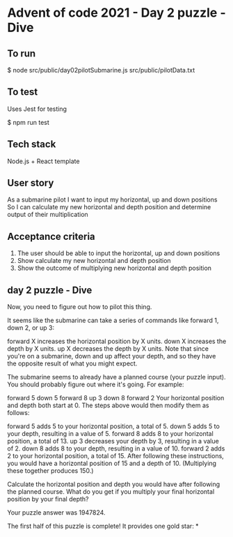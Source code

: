 # Advent of code 2021 - Day 2 puzzle - Dive

## To run

$ node src/public/day02pilotSubmarine.js src/public/pilotData.txt

## To test

Uses Jest for testing

$ npm run test

## Tech stack

Node.js + React template

## User story

As a submarine pilot
I want to input my horizontal, up and down positions
So I can calculate my new horizontal and depth position and determine output of their multiplication


## Acceptance criteria

1. The user should be able to input the horizontal, up and down positions
2. Show calculate my new horizontal and depth position
3. Show the outcome of multiplying new horizontal and depth position

## day 2 puzzle - Dive

Now, you need to figure out how to pilot this thing.

It seems like the submarine can take a series of commands like forward 1, down 2, or up 3:

forward X increases the horizontal position by X units.
down X increases the depth by X units.
up X decreases the depth by X units.
Note that since you're on a submarine, down and up affect your depth, and so they have the opposite result of what you might expect.

The submarine seems to already have a planned course (your puzzle input). You should probably figure out where it's going. For example:

forward 5
down 5
forward 8
up 3
down 8
forward 2
Your horizontal position and depth both start at 0. The steps above would then modify them as follows:

forward 5 adds 5 to your horizontal position, a total of 5.
down 5 adds 5 to your depth, resulting in a value of 5.
forward 8 adds 8 to your horizontal position, a total of 13.
up 3 decreases your depth by 3, resulting in a value of 2.
down 8 adds 8 to your depth, resulting in a value of 10.
forward 2 adds 2 to your horizontal position, a total of 15.
After following these instructions, you would have a horizontal position of 15 and a depth of 10. (Multiplying these together produces 150.)

Calculate the horizontal position and depth you would have after following the planned course. What do you get if you multiply your final horizontal position by your final depth?

Your puzzle answer was 1947824.

The first half of this puzzle is complete! It provides one gold star: *